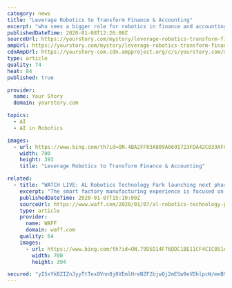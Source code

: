 ```yaml
---
category: news
title: "Leverage Robotics to Transform Finance & Accounting"
excerpt: "who sees a bigger role for robotics in finance and accounting said, “To improve data standards and quality, RPA is an efficient and affordable digital initiative, which will lay the foundations for more advanced cognitive technologies such as artificial intelligence (AI).” Adopting RPA in finance and accounting will turn out to be a ..."
publishedDateTime: 2020-01-08T12:26:00Z
sourceUrl: https://yourstory.com/mystory/leverage-robotics-transform-finance-accounting
ampUrl: https://yourstory.com/mystory/leverage-robotics-transform-finance-accounting/amp
cdnAmpUrl: https://yourstory-com.cdn.ampproject.org/c/s/yourstory.com/mystory/leverage-robotics-transform-finance-accounting/amp
type: article
quality: 74
heat: 84
published: true

provider:
  name: Your Story
  domain: yourstory.com

topics:
  - AI
  - AI in Robotics

images:
  - url: https://www.bing.com/th?id=ON.4BA2FF03A809A6691723FDA42C833AFC
    width: 700
    height: 393
    title: "Leverage Robotics to Transform Finance & Accounting"

related:
  - title: "WATCH LIVE: AL Robotics Technology Park launching next phase in robotics training"
    excerpt: "The smart factory manufacturing experience is focused on transformative technical areas including: automation & robotics, cybersecurity, artificial intelligence, augmented reality, virtual reality, data analytics, and 3D printing. “In our constant mission to stay ahead of the demands of the ever-changing manufacturing world, we needed to ..."
    publishedDateTime: 2020-01-07T15:10:00Z
    sourceUrl: https://www.waff.com/2020/01/07/al-robotics-technology-park-launching-next-phase-robotics-training/
    type: article
    provider:
      name: WAFF
      domain: waff.com
    quality: 64
    images:
      - url: https://www.bing.com/th?id=ON.79D5D14F76DDC1BE11CF4C1C851AD58E
        width: 700
        height: 394

secured: "yI5xYkBZIZnJyyTtTexOVnn8j0VEmlHreNZF2bjwQj2mESw9eVDhlpcW/meB9X5MrqHQ65tvlbU5jBtB4eTVLgj23+eQkpk244/NaNn7lf2deAmjftqWOBiu7dtBJmSg8rkAkKu7eAvuktyGaoT07OzC27dh/2uliu2sbBvUY7b3/99qF5E0EUQwJygn4NMEN7G0H7qgU4kz1Dtc2T0nBswuApyToTPT25MOVGhoX3Ur63LvSI7G/3EVQfPp1UXwZLlW7uYwWdIQKMkwzwqOHQ==;F2JT1x/gNoDxw1Qu75GGJQ=="
---
```


